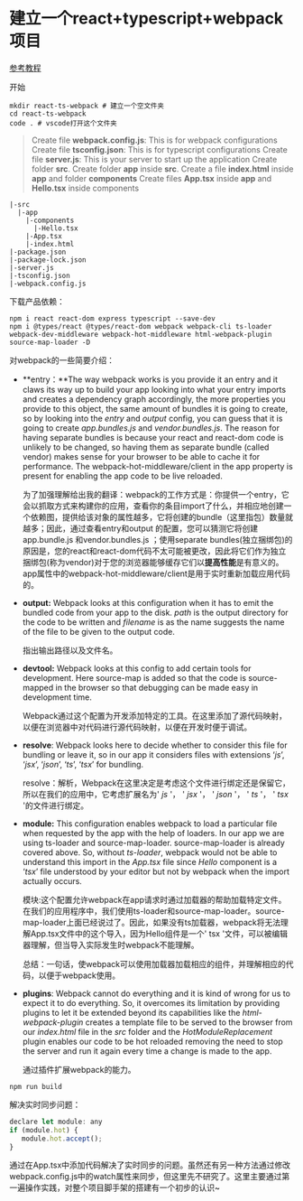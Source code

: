 # 建立一个react+typescript+webpack项目

<a href="https://hackernoon.com/react-with-typescript-and-webpack-654f93f34db6">参考教程</a>

开始

```shell
mkdir react-ts-webpack # 建立一个空文件夹
cd react-ts-webpack
code . # vscode打开这个文件夹
```

> Create file **webpack.config.js**: This is for webpack configurations
> Create file **tsconfig.json**: This is for typescript configurations
> Create file **server.js**: This is your server to start up the application
> Create folder **src**.
> Create folder **app** inside **src**.
> Create a file **index.html** inside **app** and folder **components**
> Create files **App.tsx** inside **app** and **Hello.tsx** inside components

```shell
|-src
  |-app
    |-components
      |-Hello.tsx
    |-App.tsx
    |-index.html
|-package.json
|-package-lock.json
|-server.js
|-tsconfig.json
|-webpack.config.js
```

下载产品依赖：
```shell
npm i react react-dom express typescript --save-dev
npm i @types/react @types/react-dom webpack webpack-cli ts-loader webpack-dev-middleware webpack-hot-middleware html-webpack-plugin source-map-loader -D
```

对webpack的一些简要介绍：

- **entry：**The way webpack works is you provide it an entry and it claws its way up to build your app looking into what your entry imports and creates a dependency graph accordingly, the more properties you provide to this object, the same amount of bundles it is going to create, so by looking into the *entry* and *output* config, you can guess that it is going to create *app.bundles.js* and *vendor.bundles.js*. The reason for having separate bundles is because your react and react-dom code is unlikely to be changed, so having them as separate bundle (called vendor) makes sense for your browser to be able to cache it for performance. The webpack-hot-middleware/client in the app property is present for enabling the app code to be live reloaded.

    为了加强理解给出我的翻译：webpack的工作方式是：你提供一个entry，它会以抓取方式来构建你的应用，查看你的条目import了什么，并相应地创建一个依赖图，提供给该对象的属性越多，它将创建的bundle（这里指包）数量就越多；因此，通过查看entry和output 的配置，您可以猜测它将创建app.bundle.js 和vendor.bundles.js ；使用separate bundles(独立捆绑包)的原因是，您的react和react-dom代码不太可能被更改，因此将它们作为独立捆绑包(称为vendor)对于您的浏览器能够缓存它们以**提高性能**是有意义的。app属性中的webpack-hot-middleware/client是用于实时重新加载应用代码的。
    
- **output:** Webpack looks at this configuration when it has to emit the bundled code from your app to the disk. *path* is the output directory for the code to be written and *filename* is as the name suggests the name of the file to be given to the output code.

    指出输出路径以及文件名。

- **devtool:** Webpack looks at this config to add certain tools for development. Here source-map is added so that the code is source-mapped in the browser so that debugging can be made easy in development time.

    Webpack通过这个配置为开发添加特定的工具。在这里添加了源代码映射，以便在浏览器中对代码进行源代码映射，以便在开发时便于调试。

- **resolve**: Webpack looks here to decide whether to consider this file for bundling or leave it, so in our app it considers files with extensions ‘*js*’, ‘*jsx*’, ‘*json*’, ‘*ts*’, ‘*tsx*’ for bundling.

    resolve：解析，Webpack在这里决定是考虑这个文件进行绑定还是保留它，所以在我们的应用中，它考虑扩展名为' *js* '， ' *jsx* '， ' *json* '， ' *ts* '， ' *tsx* '的文件进行绑定。

- **module:** This configuration enables webpack to load a particular file when requested by the app with the help of loaders. In our app we are using ts-loader and source-map-loader. source-map-loader is already covered above. So, without *ts-loader*, webpack would not be able to understand this import in the *App.tsx* file since *Hello* component is a ‘*tsx*’ file understood by your editor but not by webpack when the import actually occurs.

    模块:这个配置允许webpack在app请求时通过加载器的帮助加载特定文件。在我们的应用程序中，我们使用ts-loader和source-map-loader。source-map-loader上面已经说过了。因此，如果没有ts加载器，webpack将无法理解App.tsx文件中的这个导入，因为Hello组件是一个' tsx '文件，可以被编辑器理解，但当导入实际发生时webpack不能理解。

    总结：一句话，使webpack可以使用加载器加载相应的组件，并理解相应的代码，以便于webpack使用。

- **plugins**: Webpack cannot do everything and it is kind of wrong for us to expect it to do everything. So, it overcomes its limitation by providing plugins to let it be extended beyond its capabilities like the *html-webpack-plugin* creates a template file to be served to the browser from our *index.html* file in the *src* folder and the *HotModuleReplacement* plugin enables our code to be hot reloaded removing the need to stop the server and run it again every time a change is made to the app.

    通过插件扩展webpack的能力。

```shell
npm run build
```

解决实时同步问题：

```js
declare let module: any
if (module.hot) {
   module.hot.accept();
}
```

通过在App.tsx中添加代码解决了实时同步的问题。虽然还有另一种方法通过修改webpack.config.js中的watch属性来同步，但这里先不研究了。这里主要通过第一遍操作实践，对整个项目脚手架的搭建有一个初步的认识~